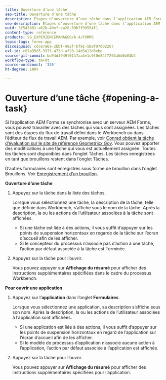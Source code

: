 ```yaml
---
title: Ouverture d’une tâche
seo-title: Ouverture d’une tâche
description: Étapes d’ouverture d’une tâche dans l’application AEM Forms.
seo-description: Étapes d’ouverture d’une tâche dans l’application AEM Forms.
uuid: 3f543391-a62b-40ef-aa28-59b7f99554f1
content-type: reference
products: SG_EXPERIENCEMANAGER/6.4/FORMS
topic-tags: forms-app
discoiquuid: cdce7a6a-2bbf-492f-bf91-5b8f07d02207
exl-id: c87a35d5-3371-472d-af28-14d3412d6ebe
source-git-commit: bd94d3949f0117aa3e1c9f0e84f7293a5d6b03b4
workflow-type: tm+mt
source-wordcount: '336'
ht-degree: 100%

---
```


# Ouverture d’une tâche {#opening-a-task}

Si l’application AEM Forms se synchronise avec un serveur AEM Forms, vous pouvez travailler avec des tâches qui vous sont assignées. Les tâches sont des étapes du flux de travail défini dans le Workbench ou dans l’éditeur de flux de travail AEM. Par exemple, voir [Conrad obtient la tâche d’évaluation sur le site de référence Geometrixx Gov](/help/forms/using/gov-reference-site-walkthrough.md#conard-assessment-task). Vous pouvez apporter des modifications à une tâche qui vous est actuellement assignée. Toutes les tâches sont disponibles dans l’onglet Tâches. Les tâches enregistrées en tant que brouillons restent dans l’onglet Tâches.

D’autres formulaires sont enregistrés sous forme de brouillon dans l’onglet Brouillons. Voir [Enregistrement d’un brouillon](/help/forms/using/save-as-draft.md).

**Ouverture d’une tâche**

1. Appuyez sur la tâche dans la liste des tâches.

   Lorsque vous sélectionnez une tâche, la description de la tâche, telle que définie dans Workbench, s’affiche sous le nom de la tâche. Après la description, la ou les actions de l’utilisateur associées à la tâche sont affichées.

   * Si une tâche est liée à des actions, il vous suffit d’appuyer sur les points de suspension horizontaux en regarde de la tâche sur l’écran d’accueil afin de les afficher.
   * Si le concepteur du processus n’associe pas d’action à une tâche, l’action par défaut associée à la tâche est Terminée.

1. Appuyez sur la tâche pour l’ouvrir.

   Vous pouvez appuyer sur **Affichage du résumé** pour afficher des instructions supplémentaires spécifiées dans le cadre du processus Workbench.

**Pour ouvrir une application**

1. Appuyez sur l’**application** dans l’onglet **Formulaires**.

   Lorsque vous sélectionnez une application, sa description s’affiche sous son nom. Après la description, la ou les actions de l’utilisateur associées à l’application sont affichées.

   * Si une application est liée à des actions, il vous suffit d’appuyer sur les points de suspension horizontaux en regard de l’application sur l’écran d’accueil afin de les afficher.
   * Si le modèle de processus d’application n’associe aucune action à l’application, l’action par défaut associée à l’application est affichée.

1. Appuyez sur la tâche pour l’ouvrir.

   Vous pouvez appuyer sur **Affichage du résumé** pour afficher des instructions supplémentaires spécifiées pour l’application.
